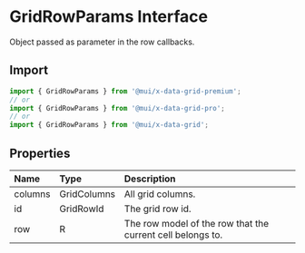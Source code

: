 # GridRowParams Interface

<p class="description">Object passed as parameter in the row callbacks.</p>

## Import

```js
import { GridRowParams } from '@mui/x-data-grid-premium';
// or
import { GridRowParams } from '@mui/x-data-grid-pro';
// or
import { GridRowParams } from '@mui/x-data-grid';
```

## Properties

| Name                                   | Type                                       | Description                                                |
| :------------------------------------- | :----------------------------------------- | :--------------------------------------------------------- |
| <span class="prop-name">columns</span> | <span class="prop-type">GridColumns</span> | All grid columns.                                          |
| <span class="prop-name">id</span>      | <span class="prop-type">GridRowId</span>   | The grid row id.                                           |
| <span class="prop-name">row</span>     | <span class="prop-type">R</span>           | The row model of the row that the current cell belongs to. |
